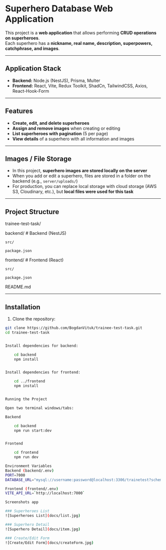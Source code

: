 # **Superhero Database Web Application**

This project is a **web application** that allows performing **CRUD operations on superheroes**.  
Each superhero has a **nickname, real name, description, superpowers, catchphrase, and images**.

---

## **Application Stack**

- **Backend:** Node.js (NestJS), Prisma, Multer  
- **Frontend:** React, Vite, Redux Toolkit, ShadCn, TailwindCSS, Axios, React-Hook-Form

---

## **Features**

- **Create, edit, and delete superheroes**  
- **Assign and remove images** when creating or editing  
- **List superheroes with pagination** (5 per page)  
- **View details** of a superhero with all information and images

---

## **Images / File Storage**

- In this project, **superhero images are stored locally on the server**  
- When you add or edit a superhero, files are stored in a folder on the backend (e.g., `server/uploads/`)  
- For production, you can replace local storage with cloud storage (AWS S3, Cloudinary, etc.), but **local files were used for this task**

---

## **Project Structure**

trainee-test-task/

backend/ # Backend (NestJS)

    src/

    package.json

frontend/ # Frontend (React)

    src/

    package.json

README.md


---

## **Installation**

1. Clone the repository:

```bash
git clone https://github.com/BogdanVituk/trainee-test-task.git
cd trainee-test-task


Install dependencies for backend:

    cd backend
    npm install


Install dependencies for frontend:

    cd ../frontend
    npm install


Running the Project

Open two terminal windows/tabs:

Backend

    cd backend
    npm run start:dev


Frontend

    cd frontend
    npm run dev

Environment Variables
Backend (backend/.env)
PORT=7000
DATABASE_URL="mysql://username:password@localhost:3306/trainetest?schema=public"

Frontend (frontend/.env)
VITE_API_URL=`http://localhost:7000`

Screenshots app

### Superheroes List
![Superheroes List](docs/list.jpg)

### Superhero Detail
![Superhero Detail](docs/item.jpg)

### Create/Edit Form
![Create/Edit Form](docs/createForm.jpg)
